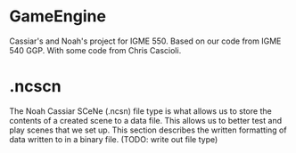 # GameEngine
Cassiar's and Noah's project for IGME 550. Based on our code from IGME 540 GGP.
With some code from Chris Cascioli. 

# .ncscn
The Noah Cassiar SCeNe (.ncsn) file type is what allows us to store the contents of a created scene to a data file. This allows us to better test and play scenes that we set up. This section describes the written formatting of data written to in a binary file. (TODO: write out file type)

